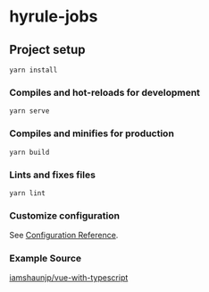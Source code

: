 # hyrule-jobs

## Project setup
```
yarn install
```

### Compiles and hot-reloads for development
```
yarn serve
```

### Compiles and minifies for production
```
yarn build
```

### Lints and fixes files
```
yarn lint
```

### Customize configuration
See [Configuration Reference](https://cli.vuejs.org/config/).

### Example Source
[iamshaunjp/vue-with-typescript](https://github.com/iamshaunjp/vue-with-typescript)
